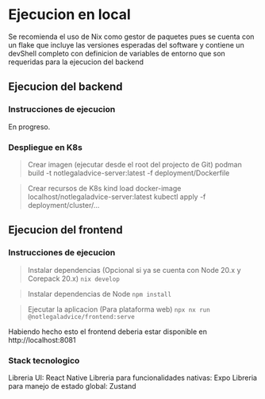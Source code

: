 # Ejecucion en local

Se recomienda el uso de Nix como gestor de paquetes pues se cuenta con un flake que incluye las versiones esperadas del software y contiene un devShell completo con definicion de variables de entorno que son requeridas para la ejecucion del backend

## Ejecucion del backend

### Instrucciones de ejecucion

En progreso.

### Despliegue en K8s

> Crear imagen (ejecutar desde el root del projecto de Git)
> podman build -t notlegaladvice-server:latest -f deployment/Dockerfile

> Crear recursos de K8s
> kind load docker-image localhost/notlegaladvice-server:latest
> kubectl apply -f deployment/cluster/...

## Ejecucion del frontend

### Instrucciones de ejecucion

> Instalar dependencias (Opcional si ya se cuenta con Node 20.x y Corepack 20.x)
> `nix develop`

> Instalar dependencias de Node
> `npm install`

> Ejecutar la aplicacion (Para plataforma web)
> `npx nx run @notlegaladvice/frontend:serve`

Habiendo hecho esto el frontend deberia estar disponible en http://localhost:8081

### Stack tecnologico

Libreria UI: React Native
Libreria para funcionalidades nativas: Expo
Libreria para manejo de estado global: Zustand
